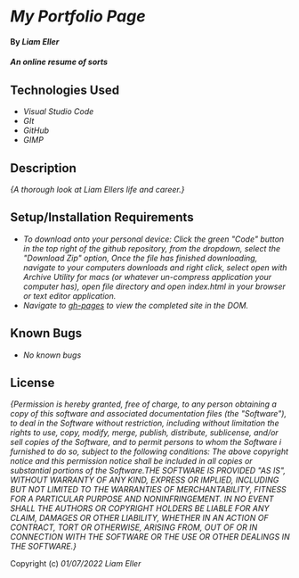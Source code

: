 # _My Portfolio Page_

#### By _**Liam Eller**_

#### _An online resume of sorts_

## Technologies Used

* _Visual Studio Code_
* _GIt_
* _GitHub_
* _GIMP_

## Description

_{A thorough look at Liam Ellers life and career.}_

## Setup/Installation Requirements

* _To download onto your personal device: Click the green "Code" button in the top right of the github repository, from the dropdown, select the "Download Zip" option, Once the file has finished downloading, navigate to your computers downloads and right click, select open with Archive Utility for macs (or whatever un-compress application your computer has), open file directory and open index.html in your browser or text editor application._
* _Navigate to [gh-pages](https://lionturtle99.github.io/my-portfolio/) to view the completed site in the DOM._

## Known Bugs

* _No known bugs_

## License

_{Permission is hereby granted, free of charge, to any person obtaining a copy of this software and associated documentation files (the "Software"), to deal in the Software without restriction, including without limitation the rights to use, copy, modify, merge, publish, distribute, sublicense, and/or sell copies of the Software, and to permit persons to whom the Software i furnished to do so, subject to the following conditions: The above copyright notice and this permission notice shall be included in all copies or substantial portions of the Software.THE SOFTWARE IS PROVIDED "AS IS", WITHOUT WARRANTY OF ANY KIND, EXPRESS OR IMPLIED, INCLUDING BUT NOT LIMITED TO THE WARRANTIES OF MERCHANTABILITY, FITNESS FOR A PARTICULAR PURPOSE AND NONINFRINGEMENT. IN NO EVENT SHALL THE AUTHORS OR COPYRIGHT HOLDERS BE LIABLE FOR ANY CLAIM, DAMAGES OR OTHER LIABILITY, WHETHER IN AN ACTION OF CONTRACT, TORT OR OTHERWISE, ARISING FROM, OUT OF OR IN CONNECTION WITH THE SOFTWARE OR THE USE OR OTHER DEALINGS IN THE SOFTWARE.}_

Copyright (c) _01/07/2022_ _Liam Eller_